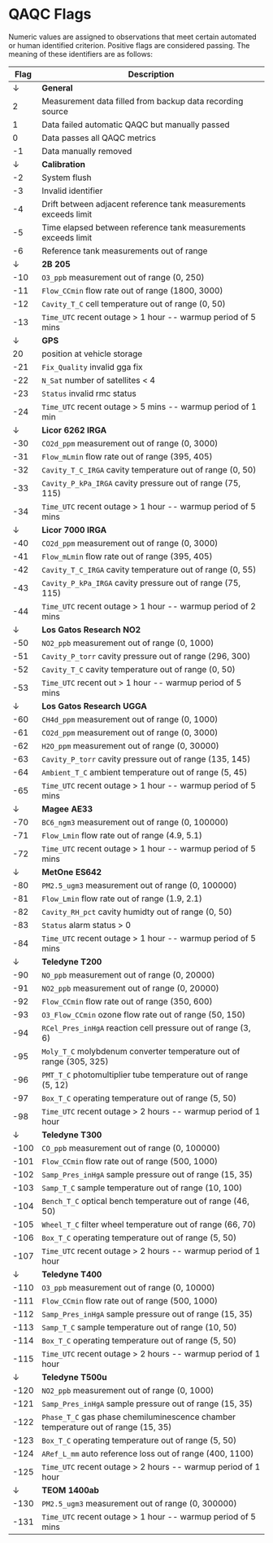# QAQC Flags

Numeric values are assigned to observations that meet certain automated or human identified criterion. Positive flags are considered passing. The meaning of these identifiers are as follows:

| Flag | Description                                                                       |
| ---- | --------------------------------------------------------------------------------- |
| ↓    | **General**                                                                       |
| 2    | Measurement data filled from backup data recording source                         |
| 1    | Data failed automatic QAQC but manually passed                                    |
| 0    | Data passes all QAQC metrics                                                      |
| -1   | Data manually removed                                                             |
| ↓    | **Calibration**                                                                   |
| -2   | System flush                                                                      |
| -3   | Invalid identifier                                                                |
| -4   | Drift between adjacent reference tank measurements exceeds limit                  |
| -5   | Time elapsed between reference tank measurements exceeds limit                    |
| -6   | Reference tank measurements out of range                                          |
| ↓    | **2B 205**                                                                        |
| -10  | `O3_ppb` measurement out of range (0, 250)                                        |
| -11  | `Flow_CCmin` flow rate out of range (1800, 3000)                                  |
| -12  | `Cavity_T_C` cell temperature out of range (0, 50)                                |
| -13  | `Time_UTC` recent outage > 1 hour -- warmup period of 5 mins                      |
| ↓    | **GPS**                                                                           |
|  20  | position at vehicle storage                                                       |
| -21  | `Fix_Quality` invalid gga fix                                                     |
| -22  | `N_Sat` number of satellites < 4                                                  |
| -23  | `Status` invalid rmc status                                                       |
| -24  | `Time_UTC` recent outage > 5 mins -- warmup period of 1 min                       |
| ↓    | **Licor 6262 IRGA**                                                               |
| -30  | `CO2d_ppm` measurement out of range (0, 3000)                                     |
| -31  | `Flow_mLmin` flow rate out of range (395, 405)                                    |
| -32  | `Cavity_T_C_IRGA` cavity temperature out of range (0, 50)                         |
| -33  | `Cavity_P_kPa_IRGA` cavity pressure out of range (75, 115)                        |
| -34  | `Time_UTC` recent outage > 1 hour -- warmup period of 5 mins                      |
| ↓    | **Licor 7000 IRGA**                                                               |
| -40  | `CO2d_ppm` measurement out of range  (0, 3000)                                    |
| -41  | `Flow_mLmin` flow rate out of range (395, 405)                                    |
| -42  | `Cavity_T_C_IRGA` cavity temperature out of range (0, 55)                         |
| -43  | `Cavity_P_kPa_IRGA` cavity pressure out of range (75, 115)                        |
| -44  | `Time_UTC` recent outage > 1 hour -- warmup period of 2 mins                      |
| ↓    | **Los Gatos Research NO2**                                                        |
| -50  | `NO2_ppb` measurement out of range (0, 1000)                                      |
| -51  | `Cavity_P_torr` cavity pressure out of range (296, 300)                           |
| -52  | `Cavity_T_C` cavity temperature out of range (0, 50)                              |
| -53  | `Time_UTC` recent out > 1 hour -- warmup period of 5 mins                         |
| ↓    | **Los Gatos Research UGGA**                                                       |
| -60  | `CH4d_ppm` measurement out of range  (0, 1000)                                    |
| -61  | `CO2d_ppm` measurement out of range  (0, 3000)                                    |
| -62  | `H2O_ppm` measurement out of range   (0, 30000)                                   |
| -63  | `Cavity_P_torr` cavity pressure out of range (135, 145)                           |
| -64  | `Ambient_T_C` ambient temperature out of range (5, 45)                            |
| -65  | `Time_UTC` recent outage > 1 hour -- warmup period of 5 mins                      |
| ↓    | **Magee AE33**                                                                    |
| -70  | `BC6_ngm3` measurement out of range (0, 100000)                                   |
| -71  | `Flow_Lmin` flow rate out of range (4.9, 5.1)                                     |
| -72  | `Time_UTC` recent outage > 1 hour -- warmup period of 5 mins                      |
| ↓    | **MetOne ES642**                                                                  |
| -80  | `PM2.5_ugm3` measurement out of range  (0, 100000)                                |
| -81  | `Flow_Lmin` flow rate out of range (1.9, 2.1)                                     |
| -82  | `Cavity_RH_pct` cavity humidty out of range (0, 50)                               |
| -83  | `Status` alarm status > 0                                                         |
| -84  | `Time_UTC` recent outage > 1 hour -- warmup period of 5 mins                      |
| ↓    | **Teledyne T200**                                                                 |
| -90  | `NO_ppb` measurement out of range (0, 20000)                                      |
| -91  | `NO2_ppb` measurement out of range (0, 20000)                                     |
| -92  | `Flow_CCmin` flow rate out of range (350, 600)                                    |
| -93  | `O3_Flow_CCmin` ozone flow rate out of range (50, 150)                            |
| -94  | `RCel_Pres_inHgA` reaction cell pressure out of range (3, 6)                      |
| -95  | `Moly_T_C` molybdenum converter temperature out of range (305, 325)               |
| -96  | `PMT_T_C` photomultiplier tube temperature out of range (5, 12)                   |
| -97  | `Box_T_C` operating temperature out of range (5, 50)                              |
| -98  | `Time_UTC` recent outage > 2 hours -- warmup period of 1 hour                     |
| ↓    | **Teledyne T300**                                                                 |
| -100 | `CO_ppb` measurement out of range  (0, 100000)                                    |
| -101 | `Flow_CCmin` flow rate out of range (500, 1000)                                   |
| -102 | `Samp_Pres_inHgA` sample pressure out of range (15, 35)                           |
| -103 | `Samp_T_C` sample temperature out of range (10, 100)                              |
| -104 | `Bench_T_C` optical bench temperature out of range (46, 50)                       |
| -105 | `Wheel_T_C` filter wheel temperature out of range (66, 70)                        |
| -106 | `Box_T_C` operating temperature out of range (5, 50)                              |
| -107 | `Time_UTC` recent outage > 2 hours -- warmup period of 1 hour                     |
| ↓    | **Teledyne T400**                                                                 |
| -110 | `O3_ppb` measurement out of range  (0, 10000)                                     |
| -111 | `Flow_CCmin` flow rate out of range (500, 1000)                                   |
| -112 | `Samp_Pres_inHgA` sample pressure out of range (15, 35)                           |
| -113 | `Samp_T_C` sample temperature out of range (10, 50)                               |
| -114 | `Box_T_C` operating temperature out of range (5, 50)                              |
| -115 | `Time_UTC` recent outage > 2 hours -- warmup period of 1 hour                     |
| ↓    | **Teledyne T500u**                                                                |
| -120 | `NO2_ppb` measurement out of range  (0, 1000)                                     |
| -121 | `Samp_Pres_inHgA` sample pressure out of range (15, 35)                           |
| -122 | `Phase_T_C` gas phase chemiluminescence chamber temperature out of range (15, 35) |
| -123 | `Box_T_C` operating temperature out of range (5, 50)                              |
| -124 | `ARef_L_mm` auto reference loss out of range (400, 1100)                          |
| -125 | `Time_UTC` recent outage > 2 hours -- warmup period of 1 hour                     |
| ↓    | **TEOM 1400ab**                                                                   |
| -130 | `PM2.5_ugm3` measurement out of range (0, 300000)                                 |
| -131 | `Time_UTC` recent outage > 1 hour -- warmup period of 5 mins                      | 